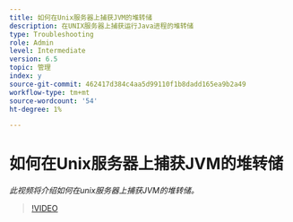 ```yaml
---
title: 如何在Unix服务器上捕获JVM的堆转储
description: 在UNIX服务器上捕获运行Java进程的堆转储
type: Troubleshooting
role: Admin
level: Intermediate
version: 6.5
topic: 管理
index: y
source-git-commit: 462417d384c4aa5d99110f1b8dadd165ea9b2a49
workflow-type: tm+mt
source-wordcount: '54'
ht-degree: 1%

---
```



# 如何在Unix服务器上捕获JVM的堆转储

*此视频将介绍如何在unix服务器上捕获JVM的堆转储。*

>[!VIDEO](https://video.tv.adobe.com/v/335489?quality=9&learn=on)